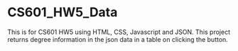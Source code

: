 # CS601_HW5_Data
This is for CS601 HW5 using HTML, CSS, Javascript and JSON. This project returns degree information  in the json data in a table on clicking the button. 
